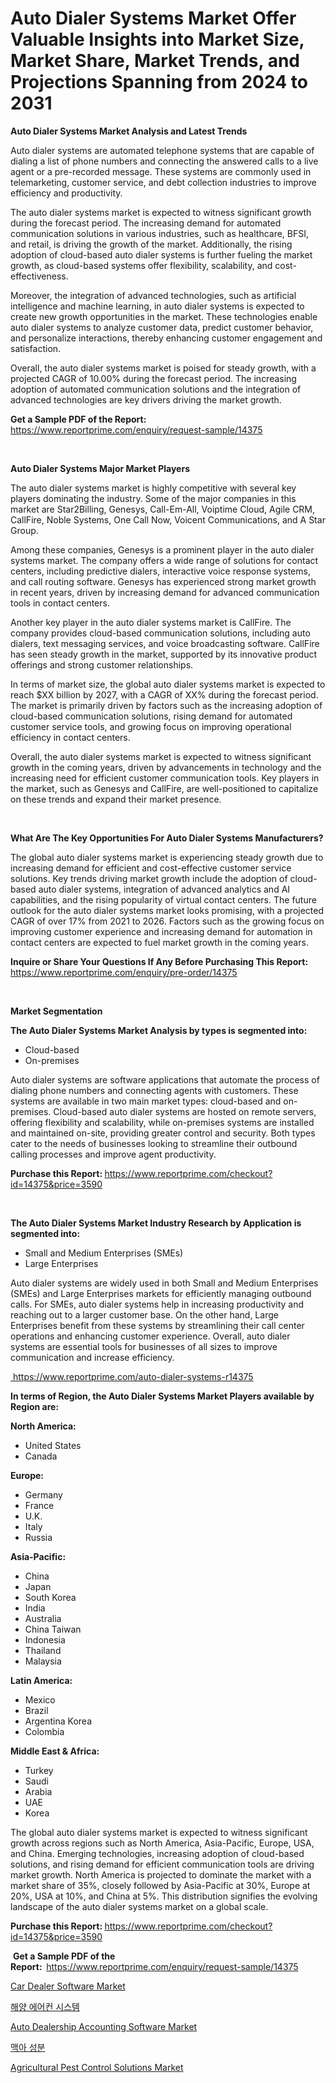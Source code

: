 <p><h1>Auto Dialer Systems Market Offer Valuable Insights into Market Size, Market Share, Market Trends, and Projections Spanning from 2024 to 2031</h1></p><p><strong>Auto Dialer Systems Market Analysis and Latest Trends</strong></p>
<p><p>Auto dialer systems are automated telephone systems that are capable of dialing a list of phone numbers and connecting the answered calls to a live agent or a pre-recorded message. These systems are commonly used in telemarketing, customer service, and debt collection industries to improve efficiency and productivity.</p><p>The auto dialer systems market is expected to witness significant growth during the forecast period. The increasing demand for automated communication solutions in various industries, such as healthcare, BFSI, and retail, is driving the growth of the market. Additionally, the rising adoption of cloud-based auto dialer systems is further fueling the market growth, as cloud-based systems offer flexibility, scalability, and cost-effectiveness.</p><p>Moreover, the integration of advanced technologies, such as artificial intelligence and machine learning, in auto dialer systems is expected to create new growth opportunities in the market. These technologies enable auto dialer systems to analyze customer data, predict customer behavior, and personalize interactions, thereby enhancing customer engagement and satisfaction.</p><p>Overall, the auto dialer systems market is poised for steady growth, with a projected CAGR of 10.00% during the forecast period. The increasing adoption of automated communication solutions and the integration of advanced technologies are key drivers driving the market growth.</p></p>
<p><strong>Get a Sample PDF of the Report:&nbsp;</strong> <a href="https://www.reportprime.com/enquiry/request-sample/14375">https://www.reportprime.com/enquiry/request-sample/14375</a></p>
<p>&nbsp;</p>
<p><strong>Auto Dialer Systems Major Market Players</strong></p>
<p><p>The auto dialer systems market is highly competitive with several key players dominating the industry. Some of the major companies in this market are Star2Billing, Genesys, Call-Em-All, Voiptime Cloud, Agile CRM, CallFire, Noble Systems, One Call Now, Voicent Communications, and A Star Group.</p><p>Among these companies, Genesys is a prominent player in the auto dialer systems market. The company offers a wide range of solutions for contact centers, including predictive dialers, interactive voice response systems, and call routing software. Genesys has experienced strong market growth in recent years, driven by increasing demand for advanced communication tools in contact centers.</p><p>Another key player in the auto dialer systems market is CallFire. The company provides cloud-based communication solutions, including auto dialers, text messaging services, and voice broadcasting software. CallFire has seen steady growth in the market, supported by its innovative product offerings and strong customer relationships.</p><p>In terms of market size, the global auto dialer systems market is expected to reach $XX billion by 2027, with a CAGR of XX% during the forecast period. The market is primarily driven by factors such as the increasing adoption of cloud-based communication solutions, rising demand for automated customer service tools, and growing focus on improving operational efficiency in contact centers.</p><p>Overall, the auto dialer systems market is expected to witness significant growth in the coming years, driven by advancements in technology and the increasing need for efficient customer communication tools. Key players in the market, such as Genesys and CallFire, are well-positioned to capitalize on these trends and expand their market presence.</p></p>
<p>&nbsp;</p>
<p><strong>What Are The Key Opportunities For Auto Dialer Systems Manufacturers?</strong></p>
<p><p>The global auto dialer systems market is experiencing steady growth due to increasing demand for efficient and cost-effective customer service solutions. Key trends driving market growth include the adoption of cloud-based auto dialer systems, integration of advanced analytics and AI capabilities, and the rising popularity of virtual contact centers. The future outlook for the auto dialer systems market looks promising, with a projected CAGR of over 17% from 2021 to 2026. Factors such as the growing focus on improving customer experience and increasing demand for automation in contact centers are expected to fuel market growth in the coming years.</p></p>
<p><strong>Inquire or Share Your Questions If Any Before Purchasing This Report:</strong> <a href="https://www.reportprime.com/enquiry/pre-order/14375">https://www.reportprime.com/enquiry/pre-order/14375</a></p>
<p>&nbsp;</p>
<p><strong>Market Segmentation</strong></p>
<p><strong>The Auto Dialer Systems Market Analysis by types is segmented into:</strong></p>
<p><ul><li>Cloud-based</li><li>On-premises</li></ul></p>
<p><p>Auto dialer systems are software applications that automate the process of dialing phone numbers and connecting agents with customers. These systems are available in two main market types: cloud-based and on-premises. Cloud-based auto dialer systems are hosted on remote servers, offering flexibility and scalability, while on-premises systems are installed and maintained on-site, providing greater control and security. Both types cater to the needs of businesses looking to streamline their outbound calling processes and improve agent productivity.</p></p>
<p><strong>Purchase this Report:&nbsp;</strong><a href="https://www.reportprime.com/checkout?id=14375&price=3590">https://www.reportprime.com/checkout?id=14375&price=3590</a></p>
<p>&nbsp;</p>
<p><strong>The Auto Dialer Systems Market Industry Research by Application is segmented into:</strong></p>
<p><ul><li>Small and Medium Enterprises (SMEs)</li><li>Large Enterprises</li></ul></p>
<p><p>Auto dialer systems are widely used in both Small and Medium Enterprises (SMEs) and Large Enterprises markets for efficiently managing outbound calls. For SMEs, auto dialer systems help in increasing productivity and reaching out to a larger customer base. On the other hand, Large Enterprises benefit from these systems by streamlining their call center operations and enhancing customer experience. Overall, auto dialer systems are essential tools for businesses of all sizes to improve communication and increase efficiency.</p></p>
<p><a href="https://www.reportprime.com/auto-dialer-systems-r14375">&nbsp;https://www.reportprime.com/auto-dialer-systems-r14375</a></p>
<p><strong>In terms of Region, the Auto Dialer Systems Market Players available by Region are:</strong></p>
<p>
    <p> <strong> North America: </strong>
        <ul>
            <li>United States</li>
            <li>Canada</li>
        </ul>
        </p> 
    <p> <strong> Europe: </strong>
        <ul>
            <li>Germany</li>
            <li>France</li>
            <li>U.K.</li>
            <li>Italy</li>
            <li>Russia</li>
        </ul>
        </p> 
    <p> <strong> Asia-Pacific: </strong>
        <ul>
            <li>China</li>
            <li>Japan</li>
            <li>South Korea</li>
            <li>India</li>
            <li>Australia</li>
            <li>China Taiwan</li>
            <li>Indonesia</li>
            <li>Thailand</li>
            <li>Malaysia</li>
        </ul>
        </p> 
    <p> <strong> Latin America: </strong>
        <ul>
            <li>Mexico</li>
            <li>Brazil</li>
            <li>Argentina Korea</li>
            <li>Colombia</li>
        </ul>
        </p> 
    <p> <strong> Middle East & Africa: </strong>
        <ul>
            <li>Turkey</li>
            <li>Saudi</li>
            <li>Arabia</li>
            <li>UAE</li>
            <li>Korea</li>
        </ul>
    </p>
    </p>
<p><p>The global auto dialer systems market is expected to witness significant growth across regions such as North America, Asia-Pacific, Europe, USA, and China. Emerging technologies, increasing adoption of cloud-based solutions, and rising demand for efficient communication tools are driving market growth. North America is projected to dominate the market with a market share of 35%, closely followed by Asia-Pacific at 30%, Europe at 20%, USA at 10%, and China at 5%. This distribution signifies the evolving landscape of the auto dialer systems market on a global scale.</p></p>
<p><strong>Purchase this Report: </strong><a href="https://www.reportprime.com/checkout?id=14375&price=3590">https://www.reportprime.com/checkout?id=14375&price=3590</a></p>
<p>&nbsp;<strong>Get a Sample PDF of the Report:&nbsp;&nbsp;</strong><a href="https://www.reportprime.com/enquiry/request-sample/14375">https://www.reportprime.com/enquiry/request-sample/14375</a></p>
<p><strong></strong></p>
<p><p><a href="https://github.com/sardarp081/Market-Research-Report-List-1/blob/main/car-dealer-software-market.md">Car Dealer Software Market</a></p><p><a href="https://medium.com/@jaleelweissnat2022/%EA%B8%80%EB%A1%9C%EB%B2%8C-%ED%95%B4%EC%83%81-%EA%B3%B5%EA%B8%B0%EC%A1%B0%ED%99%94-%EC%8B%9C%EC%8A%A4%ED%85%9C-%EC%8B%9C%EC%9E%A5-%EA%B7%9C%EB%AA%A8-%EB%B0%8F-%EC%A0%90%EC%9C%A0%EC%9C%A8-%EB%B6%84%EC%84%9D-%EC%A0%9C%ED%92%88-%EC%9C%A0%ED%98%95%EB%B3%84-%EC%9D%91%EC%9A%A9%EB%B3%84-%EC%A7%80%EC%97%AD%EB%B3%84-%EC%98%88%EC%B8%A1-2024-2031-cff5175e47f8">해양 에어컨 시스템</a></p><p><a href="https://github.com/waylose1223/Market-Research-Report-List-1/blob/main/auto-dealership-accounting-software-market.md">Auto Dealership Accounting Software Market</a></p><p><a href="https://medium.com/@jeralderzog65756e/2024%EB%85%84%EB%B6%80%ED%84%B0-2031%EB%85%84%EA%B9%8C%EC%A7%80%EC%9D%98-%EB%AA%B0%ED%8A%B8-%EC%84%B1%EB%B6%84-%EC%8B%9C%EC%9E%A5-%EC%A0%84%EB%A7%9D%EA%B3%BC-%EC%98%88%EC%B8%A1-9ce82c4d320b">맥아 성분</a></p><p><a href="https://medium.com/@charityrice1939/global-agricultural-pest-control-solutions-market-size-is-expected-to-experience-a-cagr-of-13-2-a90c1412ddd4">Agricultural Pest Control Solutions Market</a></p></p>